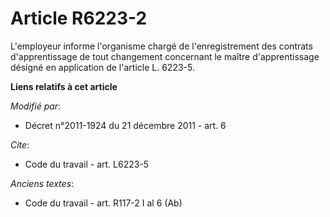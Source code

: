 # Article R6223-2

L'employeur informe l'organisme chargé de l'enregistrement des contrats d'apprentissage de tout changement concernant le
maître d'apprentissage désigné en application de l'article L. 6223-5.

**Liens relatifs à cet article**

_Modifié par_:

  - Décret n°2011-1924 du 21 décembre 2011 - art. 6

_Cite_:

  - Code du travail - art. L6223-5

_Anciens textes_:

  - Code du travail - art. R117-2 I al 6 (Ab)
